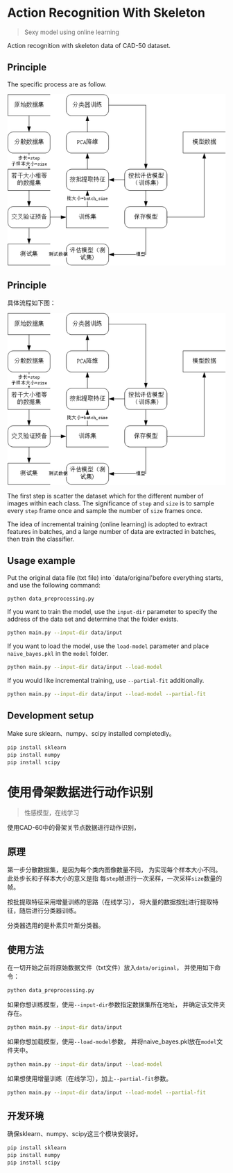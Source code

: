 # Action Recognition With Skeleton 
> Sexy model using online learning

Action recognition with skeleton data of CAD-50 dataset.

## Principle
The specific process are as follow.

![动作识别大致流程](principle.png)

## Principle
具体流程如下图：

![动作识别大致流程](principle.png)

The first step is scatter the dataset 
which for the different number of images within 
each class.
The significance of `step` and `size` is to 
sample every `step` frame once and sample 
the number of `size` frames once. 

The idea of incremental training (online learning) is 
adopted to extract features in batches, and a large 
number of data are extracted in batches, 
then train the classifier.

## Usage example
Put the original data file (txt file) into 
`data/original'before everything starts, 
and use the following command: 
```sh
python data_preprocessing.py
```
If you want to train the model, use the `input-dir` 
parameter to specify the address of the data set and 
determine that the folder exists.
```sh
python main.py --input-dir data/input
```
If you want to load the model, use the `load-model` 
parameter and place `naive_bayes.pkl` in the `model` 
folder.  
```sh
python main.py --input-dir data/input --load-model
```
If you would like incremental training, use `--partial-fit`
additionally.
```sh
python main.py --input-dir data/input --load-model --partial-fit
```

## Development setup

Make sure sklearn、numpy、scipy installed completedly。
```sh
pip install sklearn
pip install numpy
pip install scipy
```

# 使用骨架数据进行动作识别
> 性感模型，在线学习  

使用CAD-60中的骨架关节点数据进行动作识别，
## 原理

第一步分散数据集，是因为每个类内图像数量不同，
为实现每个样本大小不同。此处步长和子样本大小的意义是指
每`step`帧进行一次采样，一次采样`size`数量的帧。

按批提取特征采用增量训练的思路（在线学习），
将大量的数据按批进行提取特征，随后进行分类器训练。

分类器选用的是朴素贝叶斯分类器。
## 使用方法
在一切开始之前将原始数据文件（txt文件）放入`data/original`，
并使用如下命令：
```sh
python data_preprocessing.py
```
如果你想训练模型，使用`--input-dir`参数指定数据集所在地址，
并确定该文件夹存在。  
```sh
python main.py --input-dir data/input
```
如果你想加载模型，使用`--load-model`参数，
并将naive_bayes.pkl放在`model`文件夹中。  
```sh
python main.py --input-dir data/input --load-model
```
如果想使用增量训练（在线学习），加上`--partial-fit`参数。
```sh
python main.py --input-dir data/input --load-model --partial-fit
```

## 开发环境

确保sklearn、numpy、scipy这三个模块安装好。
```sh
pip install sklearn
pip install numpy
pip install scipy
```




